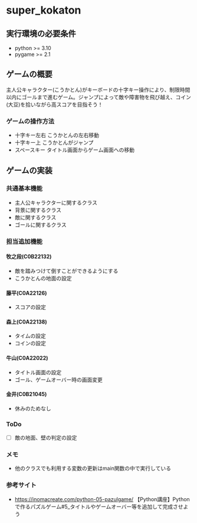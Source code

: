 # super_kokaton
## 実行環境の必要条件
* python >= 3.10
* pygame >= 2.1
## ゲームの概要
主人公キャラクター(こうかとん)がキーボードの十字キー操作により、制限時間以内にゴールまで進むゲーム。ジャンプによって敵や障害物を飛び越え、コイン(大豆)を拾いながら高スコアを目指そう！
### ゲームの操作方法
* 十字キー左右 こうかとんの左右移動
* 十字キー上 こうかとんがジャンプ
* スペースキー タイトル画面からゲーム画面への移動
## ゲームの実装
### 共通基本機能
* 主人公キャラクターに関するクラス
* 背景に関するクラス
* 敵に関するクラス
* ゴールに関するクラス
### 担当追加機能
#### 牧之段(C0B22132)
* 敵を踏みつけて倒すことができるようにする
* こうかとんの地面の設定
#### 藤平(C0A22126)
* スコアの設定
#### 森上(C0A22138)
* タイムの設定
* コインの設定
#### 牛山(C0A22022)
* タイトル画面の設定
* ゴール、ゲームオーバー時の画面変更
#### 金井(C0B21045)
* 休みのためなし
### ToDo
- [ ] 敵の地面、壁の判定の設定
### メモ
* 他のクラスでも利用する変数の更新はmain関数の中で実行している
### 参考サイト
* https://inomacreate.com/python-05-pazulgame/ 【Python講座】Pythonで作るパズルゲーム#5_タイトルやゲームオーバー等を追加して完成させよう
